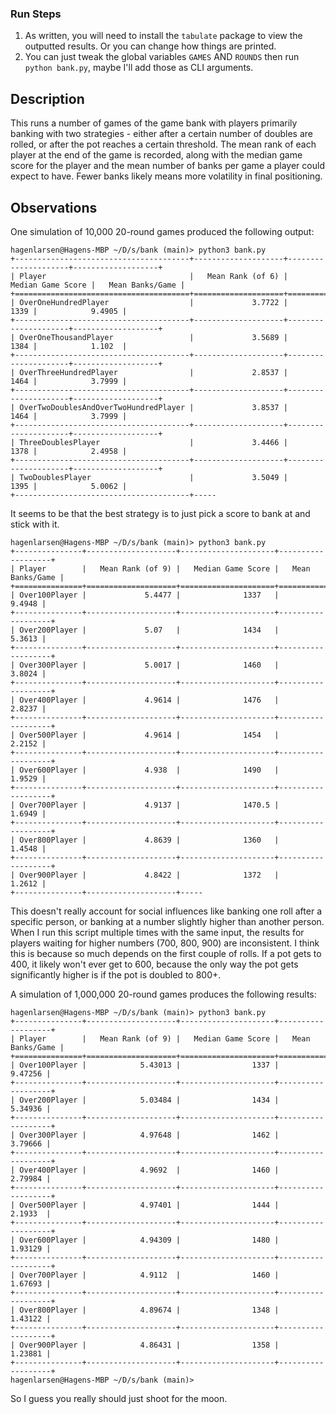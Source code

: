 ### Run Steps
1. As written, you will need to install the `tabulate` package to view the outputted results. Or you can change how things are printed.
2. You can just tweak the global variables `GAMES` AND `ROUNDS` then run `python bank.py`, maybe I'll add those as CLI arguments.

## Description
This runs a number of games of the game bank with players primarily banking with two strategies - either after a certain number of doubles are rolled, or after the pot reaches a certain threshold. The mean rank of each player at the end of the game is recorded, along with the median game score for the player and the mean number of banks per game a player could expect to have. Fewer banks likely means more volatility in final positioning.

## Observations
One simulation of 10,000 20-round games produced the following output:
```
hagenlarsen@Hagens-MBP ~/D/s/bank (main)> python3 bank.py
+---------------------------------------+--------------------+---------------------+-------------------+
| Player                                |   Mean Rank (of 6) |   Median Game Score |   Mean Banks/Game |
+=======================================+====================+=====================+===================+
| OverOneHundredPlayer                  |             3.7722 |                1339 |            9.4905 |
+---------------------------------------+--------------------+---------------------+-------------------+
| OverOneThousandPlayer                 |             3.5689 |                1384 |            1.102  |
+---------------------------------------+--------------------+---------------------+-------------------+
| OverThreeHundredPlayer                |             2.8537 |                1464 |            3.7999 |
+---------------------------------------+--------------------+---------------------+-------------------+
| OverTwoDoublesAndOverTwoHundredPlayer |             3.8537 |                1464 |            3.7999 |
+---------------------------------------+--------------------+---------------------+-------------------+
| ThreeDoublesPlayer                    |             3.4466 |                1378 |            2.4958 |
+---------------------------------------+--------------------+---------------------+-------------------+
| TwoDoublesPlayer                      |             3.5049 |                1395 |            5.0062 |
+---------------------------------------+-----
```

It seems to be that the best strategy is to just pick a score to bank at and stick with it.
```
hagenlarsen@Hagens-MBP ~/D/s/bank (main)> python3 bank.py
+---------------+--------------------+---------------------+-------------------+
| Player        |   Mean Rank (of 9) |   Median Game Score |   Mean Banks/Game |
+===============+====================+=====================+===================+
| Over100Player |             5.4477 |              1337   |            9.4948 |
+---------------+--------------------+---------------------+-------------------+
| Over200Player |             5.07   |              1434   |            5.3613 |
+---------------+--------------------+---------------------+-------------------+
| Over300Player |             5.0017 |              1460   |            3.8024 |
+---------------+--------------------+---------------------+-------------------+
| Over400Player |             4.9614 |              1476   |            2.8237 |
+---------------+--------------------+---------------------+-------------------+
| Over500Player |             4.9614 |              1454   |            2.2152 |
+---------------+--------------------+---------------------+-------------------+
| Over600Player |             4.938  |              1490   |            1.9529 |
+---------------+--------------------+---------------------+-------------------+
| Over700Player |             4.9137 |              1470.5 |            1.6949 |
+---------------+--------------------+---------------------+-------------------+
| Over800Player |             4.8639 |              1360   |            1.4548 |
+---------------+--------------------+---------------------+-------------------+
| Over900Player |             4.8422 |              1372   |            1.2612 |
+---------------+--------------------+-----
```

This doesn't really account for social influences like banking one roll after a specific person, or banking at a number slightly higher than another person. When I run this script multiple times with the same input, the results for players waiting for higher numbers (700, 800, 900) are inconsistent. I think this is because so much depends on the first couple of rolls. If a pot gets to 400, it likely won't ever get to 600, because the only way the pot gets significantly higher is if the pot is doubled to 800+.

A simulation of 1,000,000 20-round games produces the following results:
```
hagenlarsen@Hagens-MBP ~/D/s/bank (main)> python3 bank.py
+---------------+--------------------+---------------------+-------------------+
| Player        |   Mean Rank (of 9) |   Median Game Score |   Mean Banks/Game |
+===============+====================+=====================+===================+
| Over100Player |            5.43013 |                1337 |           9.47256 |
+---------------+--------------------+---------------------+-------------------+
| Over200Player |            5.03484 |                1434 |           5.34936 |
+---------------+--------------------+---------------------+-------------------+
| Over300Player |            4.97648 |                1462 |           3.79666 |
+---------------+--------------------+---------------------+-------------------+
| Over400Player |            4.9692  |                1460 |           2.79984 |
+---------------+--------------------+---------------------+-------------------+
| Over500Player |            4.97401 |                1444 |           2.1933  |
+---------------+--------------------+---------------------+-------------------+
| Over600Player |            4.94309 |                1480 |           1.93129 |
+---------------+--------------------+---------------------+-------------------+
| Over700Player |            4.9112  |                1460 |           1.67693 |
+---------------+--------------------+---------------------+-------------------+
| Over800Player |            4.89674 |                1348 |           1.43122 |
+---------------+--------------------+---------------------+-------------------+
| Over900Player |            4.86431 |                1358 |           1.23881 |
+---------------+--------------------+---------------------+-------------------+
hagenlarsen@Hagens-MBP ~/D/s/bank (main)> 
```

So I guess you really should just shoot for the moon.